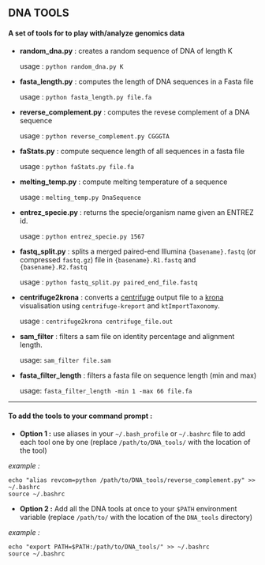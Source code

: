 ## DNA TOOLS

#### A set of tools for to play with/analyze genomics data
- **random_dna.py** : creates a random sequence of DNA of length K

	usage : `python random_dna.py K`
- **fasta_length.py** : computes the length of DNA sequences in a Fasta file

	usage : `python fasta_length.py file.fa`
- **reverse_complement.py** : computes the revese complement of a DNA sequence

	usage : `python reverse_complement.py CGGGTA`
- **faStats.py** : compute sequence length of all sequences in a fasta file

	usage : `python faStats.py file.fa`

- **melting_temp.py** : compute melting temperature of a sequence

	usage : `melting_temp.py DnaSequence`

- **entrez_specie.py** : returns the specie/organism name given an ENTREZ id.

	usage : `python entrez_specie.py 1567`

- **fastq_split.py** : splits a merged paired-end Illumina `{basename}.fastq` (or compressed `fastq.gz`) file in `{basename}.R1.fastq` and `{basename}.R2.fastq`

	usage : `python fastq_split.py paired_end_file.fastq`

- **centrifuge2krona** : converts a [centrifuge](https://github.com/infphilo/centrifuge) output file to a [krona](https://github.com/marbl/Krona/wiki) visualisation using `centrifuge-kreport` and `ktImportTaxonomy`.

	usage : `centrifuge2krona centrifuge_file.out`

- **sam_filter** : filters a sam file on identity percentage and alignment length.

	usage: `sam_filter file.sam`

- **fasta_filter_length** : filters a fasta file on sequence length (min and max)

	usage: `fasta_filter_length -min 1 -max 66 file.fa`

------------

#### To add the tools to your command prompt :
- **Option 1 :** use aliases in your `~/.bash_profile` or `~/.bashrc`  file to add each tool one by one  (replace `/path/to/DNA_tools/` with the location of the tool)

*example :*
```
echo "alias revcom=python /path/to/DNA_tools/reverse_complement.py" >> ~/.bashrc
source ~/.bashrc
```


- **Option 2 :** Add all the DNA tools at once to your `$PATH` environment variable (replace `/path/to/` with the location of the `DNA_tools` directory)

*example :*
```
echo "export PATH=$PATH:/path/to/DNA_tools/" >> ~/.bashrc
source ~/.bashrc
```
